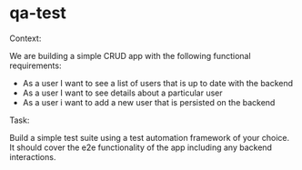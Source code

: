 # qa-test

Context:

We are building a simple CRUD app with the following functional requirements:

- As a user I want to see a list of users that is up to date with the backend
- As a user I want to see details about a particular user
- As a user i want to add a new user that is persisted on the backend

Task:

Build a simple test suite using a test automation framework of your choice. 
It should cover the e2e functionality of the app including any backend interactions. 
